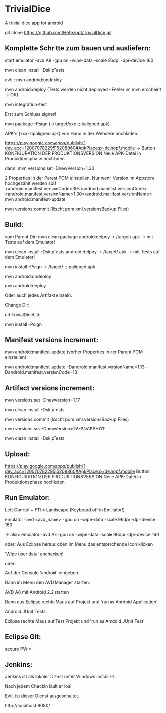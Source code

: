 TrivialDice
============

A trivial dice app for android

git clone https://github.com/Hefezopf/TrivialDice.git

Komplette Schritte zum bauen und ausliefern:
--------------------------------------------
start emulator -avd A8 -gpu on -wipe-data -scale 96dpi -dpi-device 160

mvn clean install -DskipTests

evtl.: mvn android:undeploy

mvn android:deploy (Tests werden nicht deployed - Fehler im mvn erscheint -> OK)

mvn integration-test

Erst zum Schluss signen!

mvn package -Psign (-> target/xxx-zipaligned.apk)

APK's (xxx-zipaligned.apk) von Hand in der Webseite hochladen:

https://play.google.com/apps/publish/?dev_acc=12007078229515208860#ApkPlace:p=de.hopf.mobile -> Button KONFIGURATION DER PRODUKTIONSVERSION Neue APK-Datei in Produktionsphase hochladen

dann:
mvn versions:set -DnewVersion=1.30

2 Properties in der Parent POM einstellen. Nur wenn Version im Appstore hochgezählt werden soll!
    <android.manifest.versionCode>30</android.manifest.versionCode>
    <android.manifest.versionName>1.30</android.manifest.versionName>
mvn android:manifest-update

mvn versions:commit (löscht pom.xml.versionsBackup Files)

Build:
------
vom Parent Dir:
mvn clean package android:delpoy -> /target/<trivialdice-xxx>.apk  -> mit Tests auf dem Emulator!

mvn clean install -DskipTests android:delpoy -> /target/<trivialdice-xxx>.apk  -> mit Tests auf dem Emulator!

mvn install -Psign -> /target/<trivialdice-xxx>-zipaligned.apk

mvn android:undeploy

mvn android:deploy

Oder auch jedes Artifakt einzeln:

Change Dir:

cd TrivialDiceLite

mvn install -Psign

Manifest versions increment:
----------------------------
mvn android:manifest-update (vorher Properties in der Parent POM einstellen)

mvn android:manifest-update -Dandroid.manifest.versionName=1.13 -Dandroid.manifest.versionCode=13

Artifact versions increment:
----------------------------
mvn versions:set -DnewVersion=1.17 

mvn clean install -DskipTests

mvn versions:commit (löscht pom.xml.versionsBackup Files)

mvn versions:set -DnewVersion=1.8-SNAPSHOT

mvn clean install -DskipTests

Upload:
-------
https://play.google.com/apps/publish/?dev_acc=12007078229515208860#ApkPlace:p=de.hopf.mobile
Button KONFIGURATION DER PRODUKTIONSVERSION Neue APK-Datei in Produktionsphase hochladen
 
Run Emulator:
-------------
Left Conrtol + F11 = Landscape (Keyboard off in Emulator!)

emulator -avd <avd_name> -gpu on -wipe-data -scale 96dpi -dpi-device 160

-> also: emulator -avd A8 -gpu on -wipe-data -scale 96dpi -dpi-device 160

oder:
Aus Eclipse heraus oben im Menu das entsprechende Icon klicken

'Wipe user data' anchecken!

oder:

Auf der Console 'android' eingeben.

Dann im Menu den AVD Manager starten.

AVD A8 mit Android 2.2 starten

Dann aus Eclipse rechte Maus auf Projekt und 'run as Anrdoid Application'

Android JUnit Tests:

Eclipse rechte Maus auf Test Projekt und 'run as Anrdoid JUnit Test'

Eclipse Git:
------------
secure PW:*

Jenkins:
--------
Jenkins ist als lokaler Dienst unter Windows installiert.

Nach jedem Checkin läuft er los!

Evtl. ist dieser Dienst ausgeschaltet.

http://localhost:8080/
